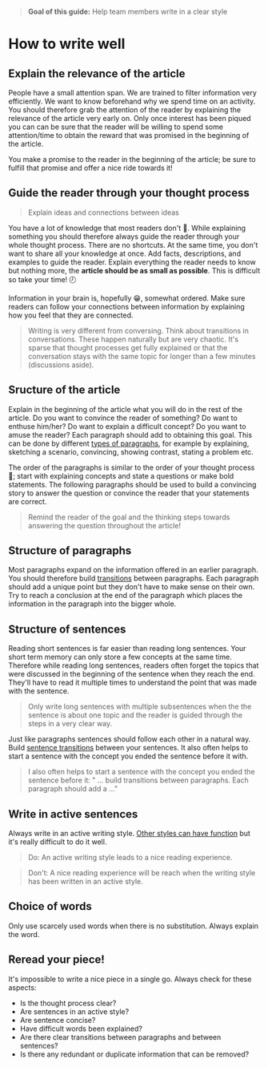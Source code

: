 > **Goal of this guide:** Help team members write in a clear style

# How to write well

## Explain the relevance of the article

People have a small attention span. We are trained to filter information very efficiently. We want to know beforehand why we spend time on an activity. You should therefore grab the attention of the reader by explaining the relevance of the article very early on. Only once interest has been piqued you can can be sure that the reader will be willing to spend some attention/time to obtain the reward that was promised in the beginning of the article.

You make a promise to the reader in the beginning of the article; be sure to fulfill that promise and offer a nice ride towards it!

## Guide the reader through your thought process

> Explain ideas and connections between ideas

You have a lot of knowledge that most readers don't 💾. While explaining something you should therefore always guide the reader through your whole thought process. There are no shortcuts. At the same time, you don't want to share all your knowledge at once. Add facts, descriptions, and examples to guide the reader.
Explain everything the reader needs to know but nothing more, the **article should be as small as possible**. This is difficult so take your time! 🕗

Information in your brain is, hopefully 😁, somewhat ordered. Make sure readers can follow your connections between information by explaining how you feel that they are connected.

 > Writing is very different from conversing. Think about transitions in conversations. These happen naturally but are very chaotic. It's sparse that thought processes get fully explained or that the conversation stays with the same topic for longer than a few minutes (discussions aside).

## Sructure of the article

Explain in the beginning of the article what you will do in the rest of the article. Do you want to convince the reader of something? Do want to enthuse him/her? Do want to explain a difficult concept? Do you want to amuse the reader?
Each paragraph should add to obtaining this goal. This can be done by different [types of paragraphs](http://patternbasedwriting.com/elementary_writing_success/paragraph-examples/), for example by explaining, sketching a scenario, convincing, showing contrast, stating a problem etc.

The order of the paragraphs is similar to the order of your thought process 💭; start with explaining concepts and state a questions or make bold statements. The following paragraphs should be used to build a convincing story to answer the question or convince the reader that your statements are correct.

> Remind the reader of the goal and the thinking steps towards answering the question throughout the article!


## Structure of paragraphs

Most paragraphs expand on the information offered in an earlier paragraph. You should therefore build [transitions](../transitions/) between paragraphs.
Each paragraph should add a unique point but they don't have to make sense on their own. Try to reach a conclusion at the end of the paragraph which places the information in the paragraph into the bigger whole.

## Structure of sentences

Reading short sentences is far easier than reading long sentences. Your short term memory can only store a few concepts at the same time. Therefore while reading long sentences, readers often forget the topics that were discussed in the beginning of the sentence when they reach the end. They'll have to read it multiple times to understand the point that was made with the sentence.

> Only write long sentences with multiple subsentences when the the sentence is about one topic and the reader is guided through the steps in a very clear way.

Just like paragraphs sentences should follow each other in a natural way. Build [sentence transitions](https://writing.wisc.edu/Handbook/Transitions.html) between your sentences. It also often helps to start a sentence with the concept you ended the sentence before it with.

> I also often helps to start a sentence with the concept you ended the sentence before it:
" ... build transitions between paragraphs.
Each paragraph should add a ..."

## Write in active sentences

Always write in an active writing style. [Other styles can have function](https://writing.wisc.edu/Handbook/CCS_activevoice.html) but it's really difficult to do it well.

> Do: An active writing style leads to a nice reading experience.

> Don't: A nice reading experience will be reach when the writing style has been written in an active style.

## Choice of words

Only use scarcely used words when there is no substitution. Always explain the word.

## Reread your piece!

It's impossible to write a nice piece in a single go. Always check for these aspects:

* Is the thought process clear?
* Are sentences in an active style?
* Are sentence concise?
* Have difficult words been explained?
* Are there clear transitions between paragraphs and between sentences?
* Is there any redundant or duplicate information that can be removed?
